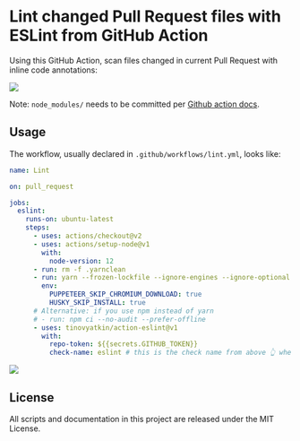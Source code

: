 # Lint changed Pull Request files with ESLint from GitHub Action

Using this GitHub Action, scan files changed in current Pull Request with inline code annotations:

<img src="./images/annotations.png">

Note: `node_modules/` needs to be committed per [Github action docs](https://help.github.com/en/actions/building-actions/creating-a-javascript-action#commit-tag-and-push-your-action-to-github).

## Usage

The workflow, usually declared in `.github/workflows/lint.yml`, looks like:

```yml
name: Lint

on: pull_request

jobs:
  eslint:
    runs-on: ubuntu-latest
    steps:
      - uses: actions/checkout@v2
      - uses: actions/setup-node@v1
        with:
          node-version: 12
      - run: rm -f .yarnclean
      - run: yarn --frozen-lockfile --ignore-engines --ignore-optional --no-bin-links --non-interactive --silent --ignore-scripts --production=false
        env:
          PUPPETEER_SKIP_CHROMIUM_DOWNLOAD: true
          HUSKY_SKIP_INSTALL: true
      # Alternative: if you use npm instead of yarn
      # - run: npm ci --no-audit --prefer-offline
      - uses: tinovyatkin/action-eslint@v1
        with:
          repo-token: ${{secrets.GITHUB_TOKEN}}
          check-name: eslint # this is the check name from above 👆 where to post annotations
```

<img src="./images/check.png">

## License

All scripts and documentation in this project are released under the MIT License.
